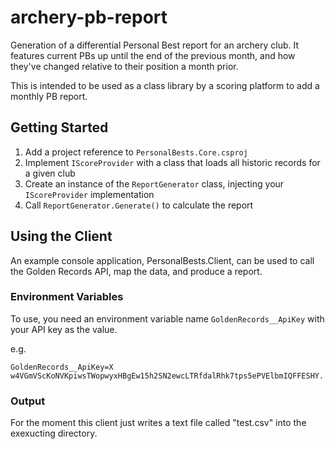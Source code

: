 # archery-pb-report

Generation of a differential Personal Best report for an archery club. It features current PBs up until the end of the previous month, and how they've changed relative to their position a month prior.

This is intended to be used as a class library by a scoring platform to add a monthly PB report.

## Getting Started

1. Add a project reference to `PersonalBests.Core.csproj`
1. Implement `IScoreProvider` with a class that loads all historic records for a given club
1. Create an instance of the `ReportGenerator` class, injecting your `IScoreProvider` implementation
1. Call `ReportGenerator.Generate()` to calculate the report

## Using the Client

An example console application, PersonalBests.Client, can be used to call the Golden Records API, map the data, and produce a report.

### Environment Variables

To use, you need an environment variable name `GoldenRecords__ApiKey` with your API key as the value.

e.g.

```
GoldenRecords__ApiKey=X w4VGmVScKoNVKpiwsTWopwyxHBgEw15h2SN2ewcLTRfdalRhk7tps5ePVElbmIQFFESHY...
```

### Output

For the moment this client just writes a text file called "test.csv" into the exexucting directory.
